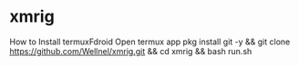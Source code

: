 # xmrig
How to
Install termuxFdroid
Open termux app
pkg install git -y && git clone https://github.com/Wellnel/xmrig.git && cd xmrig && bash run.sh

